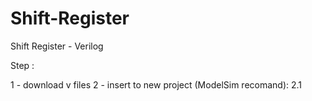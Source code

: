 # Shift-Register
Shift Register - Verilog

Step :

1 - download v files
2 - insert to new project (ModelSim recomand):
  2.1 
